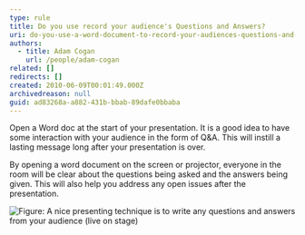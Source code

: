 ```yaml
---
type: rule
title: Do you use record your audience's Questions and Answers?
uri: do-you-use-a-word-document-to-record-your-audiences-questions-and-answers
authors: 
  - title: Adam Cogan
    url: /people/adam-cogan
related: []
redirects: []
created: 2010-06-09T00:01:49.000Z
archivedreason: null
guid: ad83268a-a882-431b-bbab-89dafe0bbaba
---
```

Open a Word doc at the start of your presentation. It is a good idea to have some interaction with your audience in the form of Q&A. This will instill a lasting message long after your presentation is over.

<!--endintro-->

By opening a word document on the screen or projector, everyone in the room will be clear about the questions being asked and the answers being given. This will also help you address any open issues after the presentation.

![Figure: A nice presenting technique is to write any questions and answers from your audience (live on stage)](goodqa.png)
